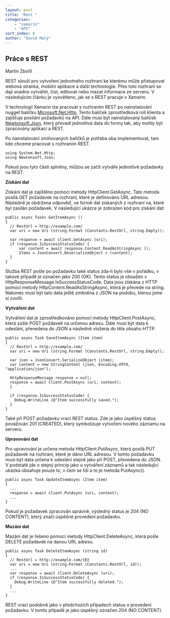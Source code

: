 ```yaml
---
layout: post
title: "Rest "
categories:
    - "xamarin"
    - "API"
sort_index: 0
author: "David Malý"
--- 
```



## Práce s REST


Martin Zbořil



REST slouží pro vytvoření jednotného rozhraní ke kterému může přistupovat webová stránka, mobilní aplikace a další technologie. Přes toto rozhraní se dají snadno vytvářet, číst, editovat nebo mazat informace ze serveru. V následujícím článku je vysvětleno, jak se s REST pracuje v Xamarin.



V technologii Xamarin lze pracovat s rozhraním REST po nainstalování nugget balíčku [Microsoft.Net.Http](https://www.nuget.org/packages/Microsoft.Net.Http). Tento balíček zprostředková roli klienta a zajišťuje posílání požadavků na API. Dále musí být nainstalovaný balíček [Newtonsoft.Json](https://www.newtonsoft.com/json), který převadí jednotlivá data do formy tak, aby mohly být zpracovány aplikací a REST.



Po nainstalování zmiňovaných balíčků je potřeba oba implementovat, tam kde chceme pracovat s rozhraním REST.


```
using System.Net.Http;
using Newtonsoft.Json;
```


Pokud jsou tyto části splněny, můžou se začít vytváře jednotlivé požadavky na REST.



**Získání dat**



Získání dat je zajištěno pomocí metody HttpClient.GetAsync. Tato metoda posílá GET požadavek na rozhraní, které je definováno URL adresou. Následně je obdržena odpověď, ve formě dat získaných z rozhraní na, které byl zasílán požadavek. V následující ukázce je zobrazen kód pro získání dat:


```
public async Task> GetItemAsync ()
{
  // RestUrl = http://example.com/
  var uri = new Uri (string.Format (Constants.RestUrl, string.Empty));

  var response = await client.GetAsync (uri);
  if (response.IsSuccessStatusCode) {
      var content = await response.Content.ReadAsStringAsync ();
      Items = JsonConvert.DeserializeObject > (content);
  }
}
```


Služba REST pošle po požadavku také status zda-li bylo vše v pořádku, v takové případě je označen jako 200 (OK). Tento status je obsažen v HttpResponseMessage.IsSuccessStatusCode. Data jsou získána z HTTP pomocí metody HttpContent.ReadAsStringAsync, která je převede na string. Nakonec musí být tato data ještě změněna z JSON na podobu, kterou jsme si zvolili.



**Vytváření dat**



Vytváření dat je zprostředkováno pomocí metody HttpClient.PostAsync, která zašle POST poždavek na určenou adresu. Dále musí být data k odeslání, převedena do JSON a následně vložena do těla obsahu HTTP.


```
public async Task SaveItemAsync (Item item)
{
  // RestUrl = http://example.com/
  var uri = new Uri (string.Format (Constants.RestUrl, string.Empty));

  var json = JsonConvert.SerializeObject (item);
  var content = new StringContent (json, Encoding.UTF8, "application/json");

  HttpResponseMessage response = null;
  response = await client.PostAsync (uri, content);
  }

  if (response.IsSuccessStatusCode) {
    Debug.WriteLine (@"Item successfully saved.");
  }
}
```


Také při POST požadavku vrací REST status. Zde je jako úspěšný status považován 201 (CREATED), který symbolizuje vytvoření nového záznamu na serveru.



**Upravování dat**



Pro upravování je určena metoda HttpClient.PutAsync, která posílá PUT požadavek na rozhraní, které je dáno URL adresou. V tomto požadavku musí být data určena k odeslání stejně jako při POST, převedena do JSON. V podstatě jde o stejný princip jako u vytváření záznamů a tak následující ukázka obsahuje pouze to, v čem se liší a to je metoda PutAsync().


```
public async Task UpdateItemAsync (Item item)
{
  ...
  response = await client.PutAsync (uri, content);
  ...
}
```


Pokud je požadavek zpracován správně, výsledný status je 204 (NO CONTENT), který značí úspěšné provedení požadavku.



**Mazání dat**



Mazání dat je řešeno pomocí metody HttpClient.DeleteAsync, která pošle DELETE požadavek na danou URL adresu.


```
public async Task DeleteItemAsync (string id)
{
  // RestUrl = http://example.com/{0}
  var uri = new Uri (string.Format (Constants.RestUrl, id));
  ...
  var response = await client.DeleteAsync (uri);
  if (response.IsSuccessStatusCode) {
    Debug.WriteLine (@"Item successfully deleted.");
  }
  ...
}
```


REST vrací podobně jako v předchozích případech status o provedení požadavku. V tomto případě je jako úspěšný označen 204 (NO CONTENT).

